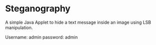 # Steganography
A simple Java Applet to hide a text message inside an image using LSB manipulation.

Username: admin
password: admin
